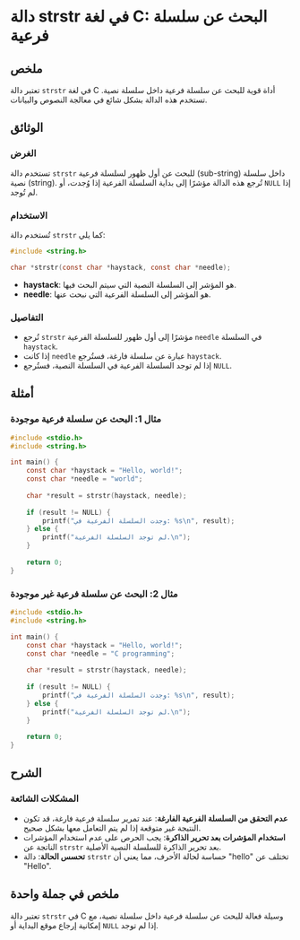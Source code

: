 <!--
Meta Description: # دالة strstr في لغة C: البحث عن سلسلة فرعية ## ملخص تعتبر دالة `strstr` في لغة C أداة قوية للبحث عن سلسلة فرعية داخل سلسلة نصية. تستخدم هذه الدالة بش...
Meta Keywords: strstr, السلسلة, سلسلة, الفرعية, char
-->

# دالة strstr في لغة C: البحث عن سلسلة فرعية

## ملخص
تعتبر دالة `strstr` في لغة C أداة قوية للبحث عن سلسلة فرعية داخل سلسلة نصية. تستخدم هذه الدالة بشكل شائع في معالجة النصوص والبيانات.

## الوثائق
### الغرض
تستخدم دالة `strstr` للبحث عن أول ظهور لسلسلة فرعية (sub-string) داخل سلسلة نصية (string). تُرجع هذه الدالة مؤشرًا إلى بداية السلسلة الفرعية إذا وُجدت، أو `NULL` إذا لم تُوجد.

### الاستخدام
تُستخدم دالة `strstr` كما يلي:

```c
#include <string.h>

char *strstr(const char *haystack, const char *needle);
```

- **haystack**: هو المؤشر إلى السلسلة النصية التي سيتم البحث فيها.
- **needle**: هو المؤشر إلى السلسلة الفرعية التي نبحث عنها.

### التفاصيل
- تُرجع `strstr` مؤشرًا إلى أول ظهور للسلسلة الفرعية `needle` في السلسلة `haystack`.
- إذا كانت `needle` عبارة عن سلسلة فارغة، فستُرجع `haystack`.
- إذا لم توجد السلسلة الفرعية في السلسلة النصية، فستُرجع `NULL`.

## أمثلة
### مثال 1: البحث عن سلسلة فرعية موجودة

```c
#include <stdio.h>
#include <string.h>

int main() {
    const char *haystack = "Hello, world!";
    const char *needle = "world";
    
    char *result = strstr(haystack, needle);
    
    if (result != NULL) {
        printf("وجدت السلسلة الفرعية في: %s\n", result);
    } else {
        printf("لم توجد السلسلة الفرعية.\n");
    }
    
    return 0;
}
```

### مثال 2: البحث عن سلسلة فرعية غير موجودة

```c
#include <stdio.h>
#include <string.h>

int main() {
    const char *haystack = "Hello, world!";
    const char *needle = "C programming";
    
    char *result = strstr(haystack, needle);
    
    if (result != NULL) {
        printf("وجدت السلسلة الفرعية في: %s\n", result);
    } else {
        printf("لم توجد السلسلة الفرعية.\n");
    }
    
    return 0;
}
```

## الشرح
### المشكلات الشائعة
- **عدم التحقق من السلسلة الفرعية الفارغة**: عند تمرير سلسلة فرعية فارغة، قد تكون النتيجة غير متوقعة إذا لم يتم التعامل معها بشكل صحيح.
- **استخدام المؤشرات بعد تحرير الذاكرة**: يجب الحرص على عدم استخدام المؤشرات الناتجة عن `strstr` بعد تحرير الذاكرة للسلسلة النصية الأصلية.
- **تحسس الحالة**: دالة `strstr` حساسة لحالة الأحرف، مما يعني أن "hello" تختلف عن "Hello".

## ملخص في جملة واحدة
تعتبر دالة `strstr` في C وسيلة فعالة للبحث عن سلسلة فرعية داخل سلسلة نصية، مع إمكانية إرجاع موقع البداية أو `NULL` إذا لم توجد.